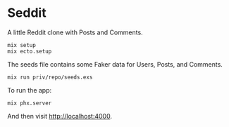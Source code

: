# Seddit

A little Reddit clone with Posts and Comments.

```
mix setup
mix ecto.setup
```

The seeds file contains some Faker data for Users, Posts, and Comments.

```
mix run priv/repo/seeds.exs
```

To run the app:

```
mix phx.server
```

And then visit [http://localhost:4000](http://localhost:4000).
